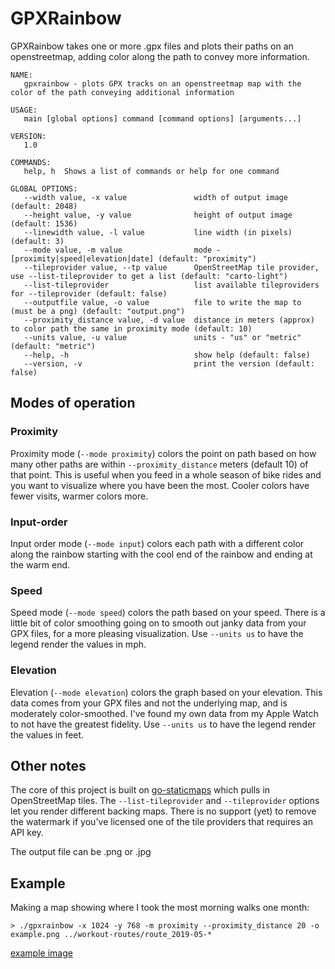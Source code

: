 
# GPXRainbow

GPXRainbow takes one or more .gpx files and plots their paths on an openstreetmap, adding color along the path to convey more information.

 
```
NAME:
   gpxrainbow - plots GPX tracks on an openstreetmap map with the color of the path conveying additional information

USAGE:
   main [global options] command [command options] [arguments...]

VERSION:
   1.0

COMMANDS:
   help, h  Shows a list of commands or help for one command

GLOBAL OPTIONS:
   --width value, -x value               width of output image (default: 2048)
   --height value, -y value              height of output image (default: 1536)
   --linewidth value, -l value           line width (in pixels) (default: 3)
   --mode value, -m value                mode - [proximity|speed|elevation|date] (default: "proximity")
   --tileprovider value, --tp value      OpenStreetMap tile provider, use --list-tileprovider to get a list (default: "carto-light")
   --list-tileprovider                   list available tileproviders for --tileprovider (default: false)
   --outputfile value, -o value          file to write the map to (must be a png) (default: "output.png")
   --proximity_distance value, -d value  distance in meters (approx) to color path the same in proximity mode (default: 10)
   --units value, -u value               units - "us" or "metric" (default: "metric")
   --help, -h                            show help (default: false)
   --version, -v                         print the version (default: false)
```

## Modes of operation

### Proximity

Proximity mode (`--mode proximity`) colors the point on path based on how many other paths are within `--proximity_distance` meters (default 10) of that point. This is useful when you feed in a whole season of bike rides and you want to visualize where you have been the most.  Cooler colors have fewer visits, warmer colors more.  

### Input-order

Input order mode (`--mode input`) colors each path with a different color along the rainbow starting with the cool end of the rainbow and ending at the warm end. 

### Speed

Speed mode (`--mode speed`) colors the path based on your speed.  There is a little bit of color smoothing going on to smooth out janky data from your GPX files, for a more pleasing visualization.  Use `--units us` to have the legend render the values in mph.

### Elevation

Elevation (`--mode elevation`) colors the graph based on your elevation.  This data comes from your GPX files and not the underlying map, and is moderately color-smoothed.  I've found my own data from my Apple Watch to not have the greatest fidelity. Use `--units us` to have the legend render the values in feet.

## Other notes

The core of this project is built on [go-staticmaps](https://github.com/flopp/go-staticmaps) which pulls in OpenStreetMap tiles.  The `--list-tileprovider` and `--tileprovider` options let you render different backing maps.  There is no support (yet) to remove the watermark if you've licensed one of the tile providers that requires an API key.  

The output file can be .png or .jpg

## Example

Making a map showing where I took the most morning walks one month:

```
> ./gpxrainbow -x 1024 -y 768 -m proximity --proximity_distance 20 -o example.png ../workout-routes/route_2019-05-*
```
[example image](./example/example.png)
